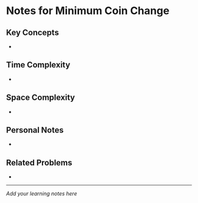 # Notes for Minimum Coin Change

## Key Concepts

- 

## Time Complexity

- 

## Space Complexity

- 

## Personal Notes

- 

## Related Problems

- 

---

*Add your learning notes here*
